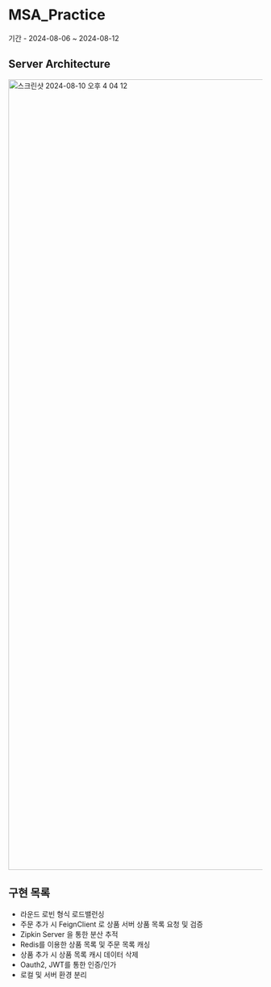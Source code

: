 # MSA_Practice

기간 - 2024-08-06 ~ 2024-08-12

## Server Architecture
<img width="1566" alt="스크린샷 2024-08-10 오후 4 04 12" src="https://github.com/user-attachments/assets/02e67b50-944f-40da-a4d0-ce28f6d927a2">

## 구현 목록
- 라운드 로빈 형식 로드밸런싱
- 주문 추가 시 FeignClient 로 상품 서버 상품 목록 요청 및 검증
- Zipkin Server 을 통한 분산 추적
- Redis를 이용한 상품 목록 및 주문 목록 캐싱
- 상품 추가 시 상품 목록 캐시 데이터 삭제
- Oauth2, JWT를 통한 인증/인가
- 로컬 및 서버 환경 분리
